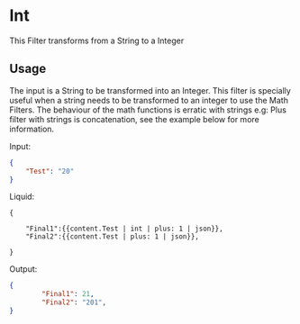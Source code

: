 # Int

This Filter transforms from a String to a Integer

## Usage

The input is a String to be transformed into an Integer. This filter is specially useful when a string needs to be transformed to an integer to use the Math Filters. The behaviour of the math functions is erratic with strings e.g: Plus filter with strings is concatenation, see the example below for more information.

Input:
```json
{
	"Test": "20"
}
```

Liquid:
```liquid
{

	"Final1":{{content.Test | int | plus: 1 | json}},
	"Final2":{{content.Test | plus: 1 | json}},

}
```

Output:
```json
{
		"Final1": 21,
		"Final2": "201",
}
```
